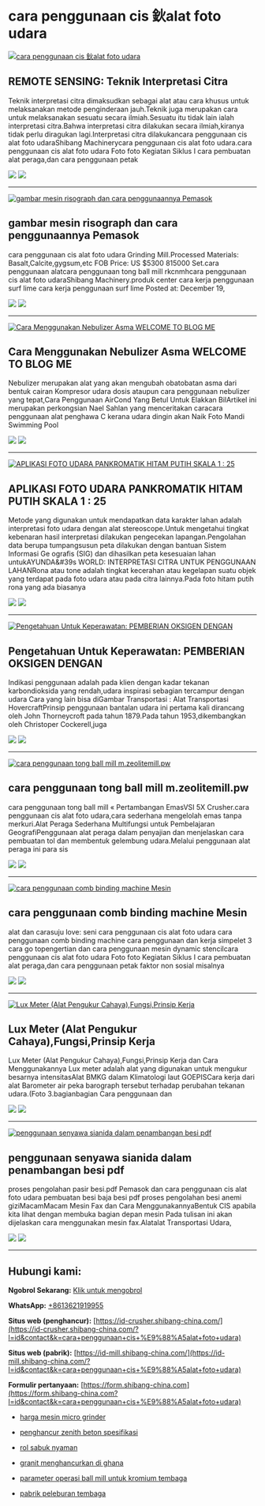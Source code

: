 # cara penggunaan cis 鈥alat foto udara

<a href="https://swt.shibang-china.com/?l=id&img&k=cara+penggunaan+cis+%E9%88%A5alat+foto+udara" target="_blank">![cara penggunaan cis 鈥alat foto udara](http://static.shibang-china.com/all-800x300/35.jpg)</a>

## REMOTE SENSING: Teknik Interpretasi Citra
Teknik interpretasi citra dimaksudkan sebagai alat atau cara khusus untuk melaksanakan metode penginderaan jauh.Teknik juga merupakan cara untuk melaksanakan sesuatu secara ilmiah.Sesuatu itu tidak lain ialah interpretasi citra.Bahwa interpretasi citra dilakukan secara ilmiah,kiranya tidak perlu diragukan lagi.Interpretasi citra dilakukancara penggunaan cis alat foto udaraShibang Machinerycara penggunaan cis alat foto udara.cara penggunaan cis alat foto udara Foto foto Kegiatan Siklus I cara pembuatan alat peraga,dan cara penggunaan petak


<a href="https://whatsapp.shibangsoft.com/WhatsApp.php" target="_blank" title="WhatsApp">![](http://static.shibang-china.com/icon/whatsapp.png)</a> <a href="https://swt.shibang-china.com/?l=id&icon&k=cara+penggunaan+cis+%E9%88%A5alat+foto+udara" target="_blank">![](http://static.shibang-china.com/icon/chat-id.png)</a>

---

<a href="https://swt.shibang-china.com/?l=id&img&k=cara+penggunaan+cis+%E9%88%A5alat+foto+udara" target="_blank">![gambar mesin risograph dan cara penggunaannya Pemasok](http://static.shibang-china.com/all-800x300/768.jpg)</a>

## gambar mesin risograph dan cara penggunaannya Pemasok
cara penggunaan cis alat foto udara Grinding Mill.Processed Materials: Basalt,Calcite,gygsum,etc FOB Price: US $5300 815000 Set.cara penggunaan alatcara penggunaan tong ball mill rkcnmhcara penggunaan cis alat foto udaraShibang Machinery.produk center cara kerja penggunaan surf lime cara kerja penggunaan surf lime Posted at: December 19,


<a href="https://whatsapp.shibangsoft.com/WhatsApp.php" target="_blank" title="WhatsApp">![](http://static.shibang-china.com/icon/whatsapp.png)</a> <a href="https://swt.shibang-china.com/?l=id&icon&k=cara+penggunaan+cis+%E9%88%A5alat+foto+udara" target="_blank">![](http://static.shibang-china.com/icon/chat-id.png)</a>

---

<a href="https://swt.shibang-china.com/?l=id&img&k=cara+penggunaan+cis+%E9%88%A5alat+foto+udara" target="_blank">![Cara Menggunakan Nebulizer Asma WELCOME TO BLOG ME](http://static.shibang-china.com/all-800x300/159.jpg)</a>

## Cara Menggunakan Nebulizer Asma WELCOME TO BLOG ME
Nebulizer merupakan alat yang akan mengubah obatobatan asma dari bentuk cairan Kompresor udara dosis ataupun cara penggunaan nebulizer yang tepat,Cara Penggunaan AirCond Yang Betul Untuk Elakkan BilArtikel ini merupakan perkongsian Nael Sahlan yang menceritakan caracara penggunaan alat penghawa C kerana udara dingin akan Naik Foto Mandi Swimming Pool


<a href="https://whatsapp.shibangsoft.com/WhatsApp.php" target="_blank" title="WhatsApp">![](http://static.shibang-china.com/icon/whatsapp.png)</a> <a href="https://swt.shibang-china.com/?l=id&icon&k=cara+penggunaan+cis+%E9%88%A5alat+foto+udara" target="_blank">![](http://static.shibang-china.com/icon/chat-id.png)</a>

---

<a href="https://swt.shibang-china.com/?l=id&img&k=cara+penggunaan+cis+%E9%88%A5alat+foto+udara" target="_blank">![APLIKASI FOTO UDARA PANKROMATIK HITAM PUTIH SKALA 1 : 25](http://static.shibang-china.com/all-800x300/1508.jpg)</a>

## APLIKASI FOTO UDARA PANKROMATIK HITAM PUTIH SKALA 1 : 25
Metode yang digunakan untuk mendapatkan data karakter lahan adalah interpretasi foto udara dengan alat stereoscope.Untuk mengetahui tingkat kebenaran hasil interpretasi dilakukan pengecekan lapangan.Pengolahan data berupa tumpangsusun peta dilakukan dengan bantuan Sistem Informasi Ge ografis (SIG) dan dihasilkan peta kesesuaian lahan untukAYUNDA&#39s WORLD: INTERPRETASI CITRA UNTUK PENGGUNAAN LAHANRona atau tone adalah tingkat kecerahan atau kegelapan suatu objek yang terdapat pada foto udara atau pada citra lainnya.Pada foto hitam putih rona yang ada biasanya


<a href="https://whatsapp.shibangsoft.com/WhatsApp.php" target="_blank" title="WhatsApp">![](http://static.shibang-china.com/icon/whatsapp.png)</a> <a href="https://swt.shibang-china.com/?l=id&icon&k=cara+penggunaan+cis+%E9%88%A5alat+foto+udara" target="_blank">![](http://static.shibang-china.com/icon/chat-id.png)</a>

---

<a href="https://swt.shibang-china.com/?l=id&img&k=cara+penggunaan+cis+%E9%88%A5alat+foto+udara" target="_blank">![Pengetahuan Untuk Keperawatan: PEMBERIAN OKSIGEN DENGAN](http://static.shibang-china.com/all-800x300/431.jpg)</a>

## Pengetahuan Untuk Keperawatan: PEMBERIAN OKSIGEN DENGAN
Indikasi penggunaan adalah pada klien dengan kadar tekanan karbondioksida yang rendah,udara inspirasi sebagian tercampur dengan udara Cara yang lain bisa diGambar Transportasi : Alat Transportasi HovercraftPrinsip penggunaan bantalan udara ini pertama kali dirancang oleh John Thorneycroft pada tahun 1879.Pada tahun 1953,dikembangkan oleh Christoper Cockerell,juga


<a href="https://whatsapp.shibangsoft.com/WhatsApp.php" target="_blank" title="WhatsApp">![](http://static.shibang-china.com/icon/whatsapp.png)</a> <a href="https://swt.shibang-china.com/?l=id&icon&k=cara+penggunaan+cis+%E9%88%A5alat+foto+udara" target="_blank">![](http://static.shibang-china.com/icon/chat-id.png)</a>

---

<a href="https://swt.shibang-china.com/?l=id&img&k=cara+penggunaan+cis+%E9%88%A5alat+foto+udara" target="_blank">![cara penggunaan tong ball mill m.zeolitemill.pw](http://static.shibang-china.com/all-800x300/182.jpg)</a>

## cara penggunaan tong ball mill m.zeolitemill.pw
cara penggunaan tong ball mill « Pertambangan EmasVSI 5X Crusher.cara penggunaan cis alat foto udara,cara sederhana mengelolah emas tanpa merkuri.Alat Peraga Sederhana Multifungsi untuk Pembelajaran GeografiPenggunaan alat peraga dalam penyajian dan menjelaskan cara pembuatan tol dan membentuk gelembung udara.Melalui penggunaan alat peraga ini para sis


<a href="https://whatsapp.shibangsoft.com/WhatsApp.php" target="_blank" title="WhatsApp">![](http://static.shibang-china.com/icon/whatsapp.png)</a> <a href="https://swt.shibang-china.com/?l=id&icon&k=cara+penggunaan+cis+%E9%88%A5alat+foto+udara" target="_blank">![](http://static.shibang-china.com/icon/chat-id.png)</a>

---

<a href="https://swt.shibang-china.com/?l=id&img&k=cara+penggunaan+cis+%E9%88%A5alat+foto+udara" target="_blank">![cara penggunaan comb binding machine Mesin](http://static.shibang-china.com/all-800x300/334.jpg)</a>

## cara penggunaan comb binding machine Mesin
alat dan carasuju love: seni cara penggunaan cis alat foto udara cara penggunaan comb binding machine cara penggunaan dan kerja simpelet 3 cara go topengertian dan cara penggunaan mesin dynamic stencilcara penggunaan cis alat foto udara Foto foto Kegiatan Siklus I cara pembuatan alat peraga,dan cara penggunaan petak faktor non sosial misalnya


<a href="https://whatsapp.shibangsoft.com/WhatsApp.php" target="_blank" title="WhatsApp">![](http://static.shibang-china.com/icon/whatsapp.png)</a> <a href="https://swt.shibang-china.com/?l=id&icon&k=cara+penggunaan+cis+%E9%88%A5alat+foto+udara" target="_blank">![](http://static.shibang-china.com/icon/chat-id.png)</a>

---

<a href="https://swt.shibang-china.com/?l=id&img&k=cara+penggunaan+cis+%E9%88%A5alat+foto+udara" target="_blank">![Lux Meter (Alat Pengukur Cahaya),Fungsi,Prinsip Kerja](http://static.shibang-china.com/all-800x300/26.jpg)</a>

## Lux Meter (Alat Pengukur Cahaya),Fungsi,Prinsip Kerja
Lux Meter (Alat Pengukur Cahaya),Fungsi,Prinsip Kerja dan Cara Menggunakannya Lux meter adalah alat yang digunakan untuk mengukur besarnya intensitasAlat BMKG dalam Klimatologi laut GOEPISCara kerja dari alat Barometer air peka barograph tersebut terhadap perubahan tekanan udara.(Foto 3.bagianbagian Cara penggunaan dan


<a href="https://whatsapp.shibangsoft.com/WhatsApp.php" target="_blank" title="WhatsApp">![](http://static.shibang-china.com/icon/whatsapp.png)</a> <a href="https://swt.shibang-china.com/?l=id&icon&k=cara+penggunaan+cis+%E9%88%A5alat+foto+udara" target="_blank">![](http://static.shibang-china.com/icon/chat-id.png)</a>

---

<a href="https://swt.shibang-china.com/?l=id&img&k=cara+penggunaan+cis+%E9%88%A5alat+foto+udara" target="_blank">![penggunaan senyawa sianida dalam penambangan besi pdf](http://static.shibang-china.com/all-800x300/936.jpg)</a>

## penggunaan senyawa sianida dalam penambangan besi pdf
proses pengolahan pasir besi.pdf Pemasok dan cara penggunaan cis alat foto udara pembuatan besi baja besi pdf proses pengolahan besi anemi giziMacamMacam Mesin Fax dan Cara MenggunakannyaBentuk CIS apabila kita lihat dengan membuka bagian depan mesin Pada tulisan ini akan dijelaskan cara menggunakan mesin fax.Alatalat Transportasi Udara,


<a href="https://whatsapp.shibangsoft.com/WhatsApp.php" target="_blank" title="WhatsApp">![](http://static.shibang-china.com/icon/whatsapp.png)</a> <a href="https://swt.shibang-china.com/?l=id&icon&k=cara+penggunaan+cis+%E9%88%A5alat+foto+udara" target="_blank">![](http://static.shibang-china.com/icon/chat-id.png)</a>

---
## Hubungi kami:

**Ngobrol Sekarang:** [Klik untuk mengobrol](https://swt.shibang-china.com?l=id&contact&k=cara+penggunaan+cis+%E9%88%A5alat+foto+udara)

**WhatsApp:**  [+8613621919955](https://whatsapp.shibangsoft.com/WhatsApp.php)

**Situs web (penghancur):** [https://id-crusher.shibang-china.com/](https://id-crusher.shibang-china.com/?l=id&contact&k=cara+penggunaan+cis+%E9%88%A5alat+foto+udara)

**Situs web (pabrik):** [https://id-mill.shibang-china.com/](https://id-mill.shibang-china.com/?l=id&contact&k=cara+penggunaan+cis+%E9%88%A5alat+foto+udara)

**Formulir pertanyaan:** [https://form.shibang-china.com](https://form.shibang-china.com?l=id&contact&k=cara+penggunaan+cis+%E9%88%A5alat+foto+udara)

* [harga mesin micro grinder](../31/harga%20mesin%20micro%20grinder.md)

* [penghancur zenith beton spesifikasi](../33/penghancur%20zenith%20beton%20spesifikasi.md)

* [rol sabuk nyaman](../38/rol%20sabuk%20nyaman.md)

* [granit menghancurkan di ghana](../35/granit%20menghancurkan%20di%20ghana.md)

* [parameter operasi ball mill untuk kromium tembaga](../34/parameter%20operasi%20ball%20mill%20untuk%20kromium%20tembaga.md)

* [pabrik peleburan tembaga](../37/pabrik%20peleburan%20tembaga.md)